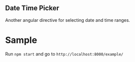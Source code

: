 Date Time Picker
----------------

Another angular directive for selecting date and time ranges.

Sample
======

Run `npm start` and go to `http://localhost:8000/example/`
